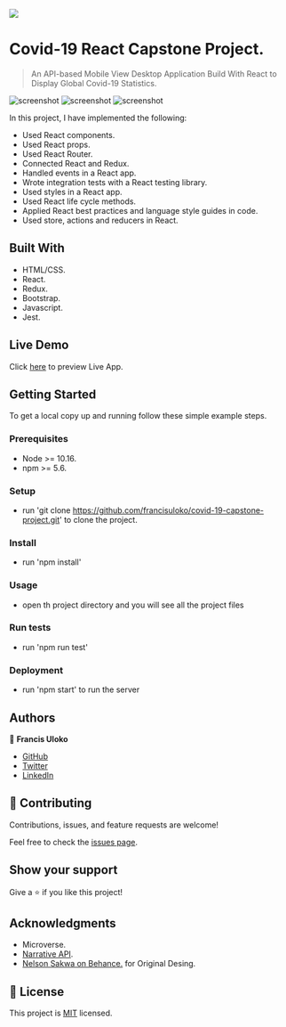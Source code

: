 ![](https://img.shields.io/badge/Microverse-blueviolet)

# Covid-19 React Capstone Project.

> An API-based Mobile View Desktop Application Build With React to Display Global Covid-19 Statistics.

![screenshot](./screenshots/Missions_page.png)
![screenshot](./screenshots/Rockets_page.png)
![screenshot](./screenshots/My_profile_page.png)

In this project, I have implemented the following:

- Used React components.
- Used React props.
- Used React Router.
- Connected React and Redux.
- Handled events in a React app.
- Wrote integration tests with a React testing library.
- Used styles in a React app.
- Used React life cycle methods.
- Applied React best practices and language style guides in code.
- Used store, actions and reducers in React.

## Built With

- HTML/CSS.
- React.
- Redux.
- Bootstrap.
- Javascript.
- Jest.

## Live Demo

Click [here]() to preview Live App.


## Getting Started

To get a local copy up and running follow these simple example steps.

### Prerequisites

 - Node >= 10.16.
 - npm >= 5.6.

### Setup

  - run 'git clone https://github.com/francisuloko/covid-19-capstone-project.git' to clone the project.

### Install

  - run 'npm install'

### Usage

  - open th project directory and you will see all the project files

### Run tests

  - run 'npm run test'

### Deployment

 - run 'npm start' to run the server


## Authors

👤 **Francis Uloko**
- [GitHub](https://github.com/francisuloko)
- [Twitter](https://twitter.com/francisuloko)
- [LinkedIn](https://linkedin.com/in/francisuloko)

## 🤝 Contributing

Contributions, issues, and feature requests are welcome!

Feel free to check the [issues page](https://github.com/francisuloko/covid-19-capstone-project/issues).

## Show your support

Give a ⭐️ if you like this project!

## Acknowledgments

- Microverse.
- [Narrative API](https://covid19tracking.narrativa.com/index_en.html).
- [Nelson Sakwa on Behance.](https://www.behance.net/sakwadesignstudio) for Original Desing.

## 📝 License

This project is [MIT](./MIT.md) licensed.
